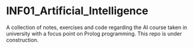 # INF01_Artificial_Intelligence
A collection of notes, exercises and code regarding the AI course taken in university with a focus point on Prolog programming.
This repo is under construction. 
